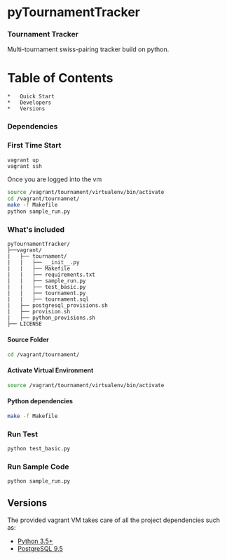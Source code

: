 # pyTournamentTracker
### Tournament Tracker
Multi-tournament swiss-pairing tracker build on python.
# Table of Contents

    *   Quick Start
    *   Developers 
    *   Versions
    
### Dependencies

### First Time Start
```
vagrant up
vagrant ssh  
```
<a name="quick-start"></a>Once you are logged into the vm
``` bash
source /vagrant/tournament/virtualenv/bin/activate
cd /vagrant/tournamnet/
make -f Makefile
python sample_run.py    
```

### What's included

```
pyTournamentTracker/
├──vagrant/
|   ├── tournament/
|   |   ├── __init__.py
|   |   ├── Makefile
|   |   ├── requirements.txt
|   |   ├── sample_run.py
|   |   ├── test_basic.py
|   |   ├── tournament.py
|   |   ├── tournament.sql
|   ├── postgresql_provisions.sh
|   ├── provision.sh
|   ├── python_provisions.sh
├── LICENSE
```

#### Source Folder

``` bash
cd /vagrant/tournament/
```

#### Activate Virtual Environment

``` bash
source /vagrant/tournament/virtualenv/bin/activate
```

#### Python dependencies

``` bash
make -f Makefile
```

### Run Test
```bash
python test_basic.py
```

### Run Sample Code
```bash
python sample_run.py
```

## Versions
The provided vagrant VM takes care of all the project dependencies such as:
*   [Python 3.5+](https://docs.python.org/3/whatsnew/3.5.html)
*   [PostgreSQL 9.5](https://wiki.postgresql.org/wiki/What's_new_in_PostgreSQL_9.5)